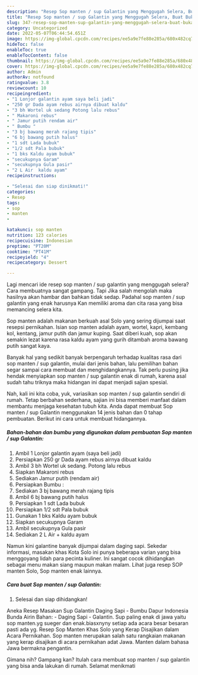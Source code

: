 ```yaml
---
description: "Resep Sop manten / sup Galantin yang Menggugah Selera, Buat Buka Puasa}"
title: "Resep Sop manten / sup Galantin yang Menggugah Selera, Buat Buka Puasa}"
slug: 347-resep-sop-manten-sup-galantin-yang-menggugah-selera-buat-buka-puasa
category: Uncategorized
date: 2022-05-07T06:44:54.651Z
image: https://img-global.cpcdn.com/recipes/ee5a9e7fe88e285a/680x482cq70/sop-manten-sup-galantin-foto-resep-utama.jpg
hideToc: false
enableToc: true
enableTocContent: false
thumbnail: https://img-global.cpcdn.com/recipes/ee5a9e7fe88e285a/680x482cq70/sop-manten-sup-galantin-foto-resep-utama.jpg
cover: https://img-global.cpcdn.com/recipes/ee5a9e7fe88e285a/680x482cq70/sop-manten-sup-galantin-foto-resep-utama.jpg
author: Admin
authorAv: notfound
ratingvalue: 3.8
reviewcount: 10
recipeingredient:
- "1 Lonjor galantin ayam saya beli jadi"
- "250 gr Dada ayam rebus airnya dibuat kaldu"
- "3 bh Wortel uk sedang Potong lalu rebus"
- " Makaroni rebus"
- " Jamur putih rendam air"
- " Bumbu "
- "3 bj bawang merah rajang tipis"
- "6 bj bawang putih halus"
- "1 sdt Lada bubuk"
- "1/2 sdt Pala bubuk"
- "1 bks Kaldu ayam bubuk"
- "secukupnya Garam"
- "secukupnya Gula pasir"
- "2 L Air  kaldu ayam"
recipeinstructions:

- "Selesai dan siap dinikmati!"
categories:
- Resep
tags:
- sop
- manten
- 

katakunci: sop manten  
nutrition: 123 calories
recipecuisine: Indonesian
preptime: "PT20M"
cooktime: "PT41M"
recipeyield: "4"
recipecategory: Dessert

---
```



Lagi mencari ide resep sop manten / sup galantin yang menggugah selera? Cara membuatnya sangat gampang. Tapi Jika salah mengolah maka hasilnya akan hambar dan bahkan tidak sedap. Padahal sop manten / sup galantin yang enak harusnya Kan memiliki aroma dan cita rasa yang bisa memancing selera kita.


Sop manten adalah makanan berkuah asal Solo yang sering dijumpai saat resepsi pernikahan. Isian sop manten adalah ayam, wortel, kapri, kembang kol, kentang, jamur putih dan jamur kuping. Saat diberi kuah, sop akan semakin lezat karena rasa kaldu ayam yang gurih ditambah aroma bawang putih sangat kaya.

Banyak hal yang sedikit banyak berpengaruh terhadap kualitas rasa dari sop manten / sup galantin, mulai dari jenis bahan, lalu pemilihan bahan segar sampai cara membuat dan menghidangkannya. Tak perlu pusing jika hendak menyiapkan sop manten / sup galantin enak di rumah, karena asal sudah tahu triknya maka hidangan ini dapat menjadi sajian spesial.


Nah, kali ini kita coba, yuk, variasikan sop manten / sup galantin sendiri di rumah. Tetap berbahan sederhana, sajian ini bisa memberi manfaat dalam membantu menjaga kesehatan tubuh kita. Anda dapat membuat Sop manten / sup Galantin menggunakan 14 jenis bahan dan 0 tahap pembuatan. Berikut ini cara untuk membuat hidangannya.

<!--inarticleads1-->

##### Bahan-bahan dan bumbu yang digunakan dalam pembuatan Sop manten / sup Galantin:

1. Ambil 1 Lonjor galantin ayam (saya beli jadi)
1. Persiapkan 250 gr Dada ayam rebus airnya dibuat kaldu
1. Ambil 3 bh Wortel uk sedang. Potong lalu rebus
1. Siapkan  Makaroni rebus
1. Sediakan  Jamur putih (rendam air)
1. Persiapkan  Bumbu :
1. Sediakan 3 bj bawang merah rajang tipis
1. Ambil 6 bj bawang putih halus
1. Persiapkan 1 sdt Lada bubuk
1. Persiapkan 1/2 sdt Pala bubuk
1. Gunakan 1 bks Kaldu ayam bubuk
1. Siapkan secukupnya Garam
1. Ambil secukupnya Gula pasir
1. Sediakan 2 L Air + kaldu ayam


Namun kini galantine banyak dijumpai dalam daging sapi. Sekedar informasi, masakan khas Kota Solo ini punya beberapa varian yang bisa menggoyang lidah para pecinta kuliner. Ini sangat cocok dihidangkan sebagai menu makan siang maupun makan malam. Lihat juga resep SOP manten Solo, Sop manten enak lainnya. 

<!--inarticleads2-->

##### Cara buat Sop manten / sup Galantin:


1. Selesai dan siap dihidangkan!

Aneka Resep Masakan Sup Galantin Daging Sapi - Bumbu Dapur Indonesia Bunda Airin Bahan: - Daging Sapi - Galantin. Sup paling enak di jawa yaitu sop manten.yg sueger dan enak.biasxnyny setiap ada acara besar besaran pasti ada yg. Resep Sop Manten Khas Solo yang Kerap Disajikan dalam Acara Pernikahan. Sop manten merupakan salah satu rangkaian makanan yang kerap disajikan di acara pernikahan adat Jawa. Manten dalam bahasa Jawa bermakna pengantin. 

Gimana nih? Gampang kan? Itulah cara membuat sop manten / sup galantin yang bisa anda lakukan di rumah. Selamat menikmati
